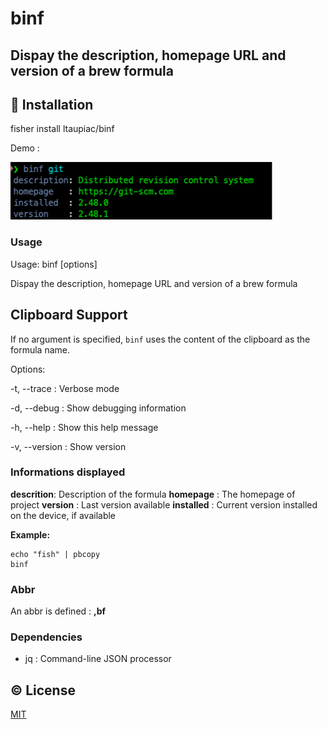 # binf
## Dispay the description, homepage URL and version of a brew formula

## 💾 Installation

fisher install ltaupiac/binf

Demo :

![demo](./demo.png)

### Usage
Usage: binf [options] <formula>

Dispay the description, homepage URL and version of a brew formula

## Clipboard Support

If no argument is specified, `binf` uses the content of the clipboard as the formula name.

Options:

-t, --trace : Verbose mode

-d, --debug : Show debugging information

-h, --help : Show this help message

-v, --version : Show version

### Informations displayed
**descrition**: Description of the formula
**homepage**  : The homepage of project
**version**   : Last version available
**installed** : Current version installed on the device, if available

**Example:**

```shell
echo "fish" | pbcopy
binf
````

### Abbr

An abbr is defined : **,bf**

### Dependencies

- jq    : Command-line JSON processor

## ©️ License

[MIT](LICENSE)
